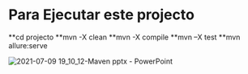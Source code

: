 # Para Ejecutar este projecto


**cd projecto
**mvn -X clean
**mvn -X compile 
**mvn –X test
**mvn allure:serve

![2021-07-09 19_10_12-Maven pptx - PowerPoint](https://user-images.githubusercontent.com/13653183/125140718-8814d300-e0e9-11eb-9053-add78248bbf5.png)
